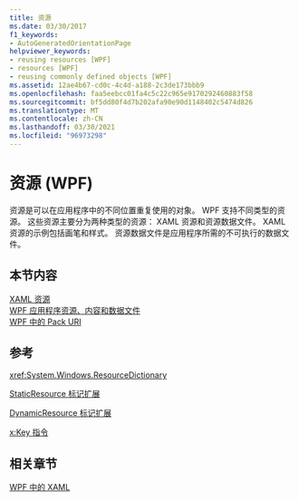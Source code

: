 ```yaml
---
title: 资源
ms.date: 03/30/2017
f1_keywords:
- AutoGeneratedOrientationPage
helpviewer_keywords:
- reusing resources [WPF]
- resources [WPF]
- reusing commonly defined objects [WPF]
ms.assetid: 12ae4b67-cd0c-4c4d-a188-2c3de173bbb9
ms.openlocfilehash: faa5eebcc01fa4c5c22c965e9170292460883f58
ms.sourcegitcommit: bf5dd80f4d7b202afa90e90d1148402c5474d826
ms.translationtype: MT
ms.contentlocale: zh-CN
ms.lasthandoff: 03/30/2021
ms.locfileid: "96973298"
---
```

# <a name="resources-wpf"></a>资源 (WPF)
资源是可以在应用程序中的不同位置重复使用的对象。 WPF 支持不同类型的资源。 这些资源主要分为两种类型的资源： XAML 资源和资源数据文件。 XAML 资源的示例包括画笔和样式。 资源数据文件是应用程序所需的不可执行的数据文件。  
  
## <a name="in-this-section"></a>本节内容  
 [XAML 资源](/dotnet/desktop-wpf/fundamentals/xaml-resources-define)  
 [WPF 应用程序资源、内容和数据文件](../app-development/wpf-application-resource-content-and-data-files.md)  
 [WPF 中的 Pack URI](../app-development/pack-uris-in-wpf.md)  
  
## <a name="reference"></a>参考  
 <xref:System.Windows.ResourceDictionary>  
  
 [StaticResource 标记扩展](staticresource-markup-extension.md)  
  
 [DynamicResource 标记扩展](dynamicresource-markup-extension.md)  
  
 [x:Key 指令](/dotnet/desktop-wpf/xaml-services/xkey-directive)  
  
## <a name="related-sections"></a>相关章节  
 [WPF 中的 XAML](xaml-in-wpf.md)
